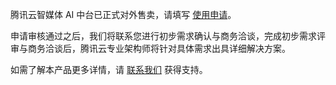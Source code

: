 
腾讯云智媒体 AI 中台已正式对外售卖，请填写 [使用申请](https://cloud.tencent.com/apply/p/pkm7soccu9)。

申请审核通过之后，我们将联系您进行初步需求确认与商务洽谈，完成初步需求评审与商务洽谈后，腾讯云专业架构师将针对具体需求出具详细解决方案。

如需了解本产品更多详情，请 [联系我们](https://cloud.tencent.com/about/connect) 获得支持。
